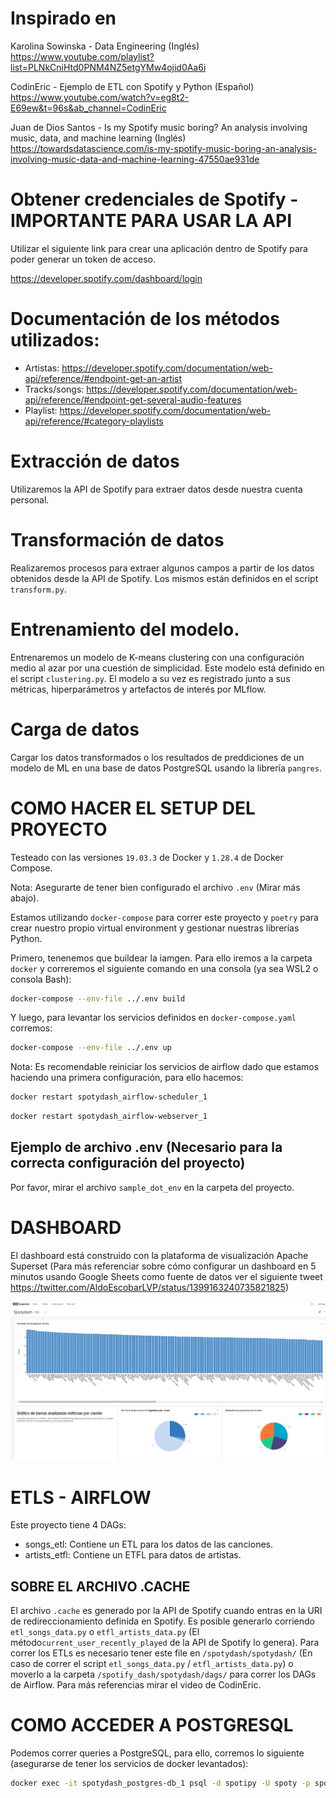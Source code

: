 # Inspirado en
Karolina Sowinska - Data Engineering (Inglés)
https://www.youtube.com/playlist?list=PLNkCniHtd0PNM4NZ5etgYMw4ojid0Aa6i

CodinEric - Ejemplo de ETL con Spotify y Python (Español)
https://www.youtube.com/watch?v=eg8t2-E69ew&t=96s&ab_channel=CodinEric

Juan de Dios Santos - Is my Spotify music boring? An analysis involving music, data, and machine learning (Inglés)
https://towardsdatascience.com/is-my-spotify-music-boring-an-analysis-involving-music-data-and-machine-learning-47550ae931de


# Obtener credenciales de Spotify - IMPORTANTE PARA USAR LA API
Utilizar el siguiente link para crear una aplicación dentro de Spotify para poder generar un token de acceso.

https://developer.spotify.com/dashboard/login

# Documentación de los métodos utilizados:
- Artistas: https://developer.spotify.com/documentation/web-api/reference/#endpoint-get-an-artist
- Tracks/songs: https://developer.spotify.com/documentation/web-api/reference/#endpoint-get-several-audio-features
- Playlist: https://developer.spotify.com/documentation/web-api/reference/#category-playlists

# Extracción de datos
Utilizaremos la API de Spotify para extraer datos desde nuestra cuenta personal.

# Transformación de datos
Realizaremos procesos para extraer algunos campos a partir de los datos obtenidos desde la API de Spotify. Los mismos están definidos en el script `transform.py`.

# Entrenamiento del modelo.
Entrenaremos un modelo de K-means clustering con una configuración medio al azar por una cuestión de simplicidad. Este modelo está definido en el script `clustering.py`. El modelo a su vez es registrado junto a sus métricas, hiperparámetros y artefactos de interés por MLflow.

# Carga de datos
Cargar los datos transformados o los resultados de preddiciones de un modelo de ML en una base de datos PostgreSQL usando la librería `pangres`.


# COMO HACER EL SETUP DEL PROYECTO
Testeado con las versiones `19.03.3` de Docker y `1.28.4` de Docker Compose.

Nota: Asegurarte de tener bien configurado el archivo `.env` (Mirar más abajo).

Estamos utilizando `docker-compose` para correr este proyecto y `poetry` para crear nuestro propio virtual environment y gestionar nuestras librerías Python.

Primero, tenenemos que buildear la iamgen. Para ello iremos a la carpeta `docker` y correremos el siguiente comando en una consola (ya sea WSL2 o consola Bash):

```bash
docker-compose --env-file ../.env build
```

Y luego, para levantar los servicios definidos en `docker-compose.yaml` corremos:
```bash
docker-compose --env-file ../.env up
```

Nota: Es recomendable reiniciar los servicios de airflow dado que estamos haciendo una primera configuración, para ello hacemos:

```bash
docker restart spotydash_airflow-scheduler_1
```

```bash
docker restart spotydash_airflow-webserver_1
```

## Ejemplo de archivo .env (Necesario para la correcta configuración del proyecto)
Por favor, mirar el archivo `sample_dot_env` en la carpeta del proyecto.


# DASHBOARD
El dashboard está construido con la plataforma de visualización Apache Superset (Para más referenciar sobre cómo configurar un dashboard en 5 minutos usando Google Sheets como fuente de datos ver el siguiente tweet https://twitter.com/AldoEscobarLVP/status/1399163240735821825)

![Superset Screen](./docs/screen_superset.png "Superset Screen")


# ETLS - AIRFLOW
Este proyecto tiene 4 DAGs:

* songs_etl: Contiene un ETL para los datos de las canciones.
* artists_etfl: Contiene un ETFL para datos de artistas.

## SOBRE EL ARCHIVO .CACHE
El archivo `.cache` es generado por la API de Spotify cuando entras en la URI de redireccionamiento definida en Spotify. Es posible generarlo corriendo `etl_songs_data.py` o `etfl_artists_data.py` (El método`current_user_recently_played` de la API de Spotify lo genera).
Para correr los ETLs es necesario tener este file en  `/spotydash/spotydash/` (En caso de correr el script `etl_songs_data.py` / `etfl_artists_data.py`) o moverlo a la carpeta `/spotify_dash/spotydash/dags/` para correr los DAGs de Airflow. Para más referencias mirar el video de CodinEric.

# COMO ACCEDER A POSTGRESQL
Podemos correr queries a PostgreSQL, para ello, corremos lo siguiente (asegurarse de tener los servicios de docker levantados):

```bash
docker exec -it spotydash_postgres-db_1 psql -d spotipy -U spoty -p spoty -p 5432
```
